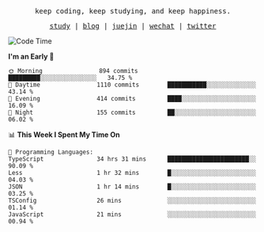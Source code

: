 <p align="center">
  <samp>
    <span>keep coding, keep studying, and keep happiness.</span>
  </samp>
</p>

<p align="center">
  <samp>
    <a href="https://github.com/ouduidui/fe-study">study</a> |
    <a href="https://deweyou.me">blog</a>  |
    <a href="https://juejin.cn/user/4309700183594366">juejin</a> |
    <a href="https://user-images.githubusercontent.com/54696834/165071004-6509e3f2-90c3-448c-9d92-3da42b0c2021.jpeg">wechat</a> |
    <a href="https://twitter.com/ouduidui">twitter</a>
  </samp>
</p>

<!--START_SECTION:waka-->
![Code Time](http://img.shields.io/badge/Code%20Time-2%2C933%20hrs%2013%20mins-blue)

**I'm an Early 🐤** 

```text
🌞 Morning                894 commits         █████████░░░░░░░░░░░░░░░░   34.75 % 
🌆 Daytime                1110 commits        ███████████░░░░░░░░░░░░░░   43.14 % 
🌃 Evening                414 commits         ████░░░░░░░░░░░░░░░░░░░░░   16.09 % 
🌙 Night                  155 commits         ██░░░░░░░░░░░░░░░░░░░░░░░   06.02 % 
```


📊 **This Week I Spent My Time On** 

```text
💬 Programming Languages: 
TypeScript               34 hrs 31 mins      ███████████████████████░░   90.09 % 
Less                     1 hr 32 mins        █░░░░░░░░░░░░░░░░░░░░░░░░   04.03 % 
JSON                     1 hr 14 mins        █░░░░░░░░░░░░░░░░░░░░░░░░   03.25 % 
TSConfig                 26 mins             ░░░░░░░░░░░░░░░░░░░░░░░░░   01.14 % 
JavaScript               21 mins             ░░░░░░░░░░░░░░░░░░░░░░░░░   00.94 % 
```


<!--END_SECTION:waka-->
